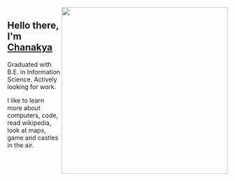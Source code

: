 <img align="right" width="380" src="https://github-readme-stats.vercel.app/api/top-langs/?username=u-c-s&langs_count=4&border_radius=10&layout=compact&theme=ayu-mirage" />

## Hello there, I'm [Chanakya](https://chanakya3721.netlify.app)
Graduated with B.E. in Information Science. Actively looking for work.

I like to learn more about computers, code, read wikipedia, look at maps, game and castles in the air.

<!--
<details>
	<summary>Read more....</summary>
	<p>
		<br/>I started <b>accidentally</b> programming back in April 2020. Took a month or so to get comfortable in HTML, CSS, Designing and Hosting sites in Github Pages. Then accidentally started javascript. I dont remember much of the details now, but then TypeScript got my attention though I was novice to js world. I struggled with Objects, Classes, Prototypes, differences across node and browser. So, I decided to try a different languages and domains. Naturally, Desktop Applications had always my eye. So, It's a choice between C# or C++, while Rust held my curiosity. It's september already. Decided on C# and it taught me about Classes and Objects, atleast a bit. That made object-oriented a bit easier. TypeScript started to make sense and also, js and C#. Slowly, everything began to start making a union of sense. The journey so far by then, is more or less without any struggles, apart from the amount of time I spent. yeh, I spent a lot.
	</p>
	<p>
		Took a break in Nov-Dec 2020. Actually, because I don't have any ideas to continue working on projects. In the wake of new year, I started with React.js and a proper welcome to NodeJS. React influenced the first half of the year. I ported, learnt various frameworks under it and dug deep into front-end web finding SSGs, CSS tools, Bundlers.... etc. The second half of the year is the real deal of my programming journey. I learnt Rust at the end of May, soon Java, SQL...., Design Patterns, Writing tools or Writing real tools for real world. The pace of learning increased and so do the amount of stuff I want to learn. All I can do is to keep the curiosity at limit -----Dec-2021.
	</p>
</details>
-->
